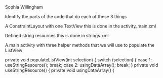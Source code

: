 Sophia Willingham

Identify the parts of the code that do each of these 3 things

A ConstraintLayout with one TextView
this is done in the activity_main.xml

Defined string resources
this is done in strings.xml

A main activity with three helper methods
that we will use to populate the ListView

private void populateListView(int selection) {
switch (selection) {
case 1:
useStringResource();
break;
case 2:
usingDataArray();
break;
        }
private void useStringResource() {
private void usingDataArray() {